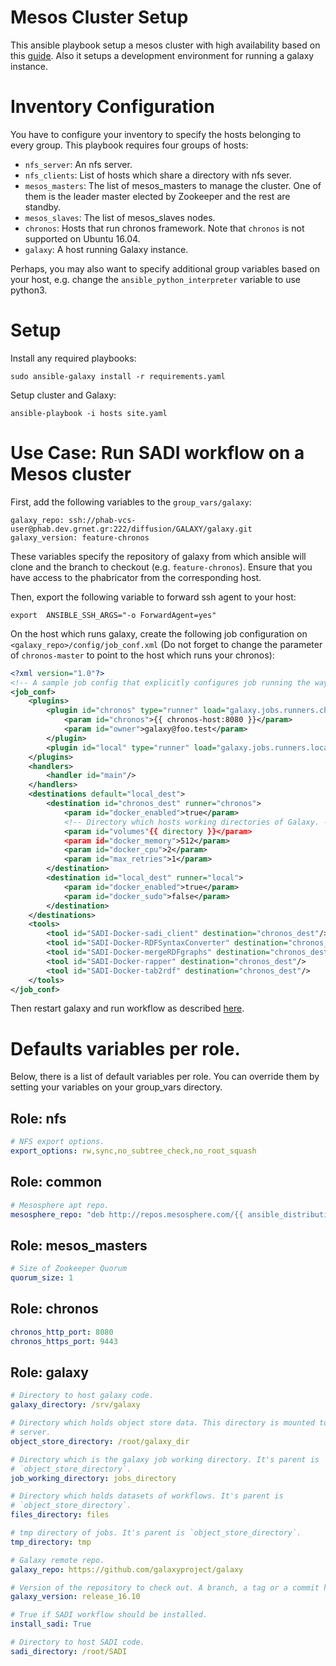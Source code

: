 Mesos Cluster Setup
===================

This ansible playbook setup a mesos cluster with high availability
based on this [guide](https://www.digitalocean.com/community/tutorials/how-to-configure-a-production-ready-mesosphere-cluster-on-ubuntu-14-04).
Also it setups a development environment for running a galaxy instance.

# Inventory Configuration

You have to configure your inventory to specify the hosts belonging
to every group. This playbook requires four groups of hosts:

- `nfs_server`: An nfs server.
- `nfs_clients`: List of hosts which share a directory with nfs sever.
- `mesos_masters`: The list of mesos_masters to manage the cluster.
  One of them is the leader master elected by Zookeeper and the rest
  are standby.
- `mesos_slaves`: The list of mesos_slaves nodes.
- `chronos`: Hosts that run chronos framework. Note that `chronos` is
   not supported on Ubuntu 16.04.
- `galaxy`: A host running Galaxy instance.

Perhaps, you may also want to specify additional group variables
based on your host, e.g. change the `ansible_python_interpreter`
variable to use python3.


# Setup
Install any required playbooks:

```console
sudo ansible-galaxy install -r requirements.yaml
```
Setup cluster and Galaxy:

```console
ansible-playbook -i hosts site.yaml
```

# Use Case: Run SADI workflow on a Mesos cluster

First, add the following variables to the `group_vars/galaxy`:

```
galaxy_repo: ssh://phab-vcs-user@phab.dev.grnet.gr:222/diffusion/GALAXY/galaxy.git
galaxy_version: feature-chronos
```

These variables specify the repository of galaxy from which ansible will clone and
the branch to checkout (e.g. `feature-chronos`). Ensure that you have
access to the phabricator from the corresponding host.


Then, export the following variable to forward ssh agent to your host:
```
export  ANSIBLE_SSH_ARGS="-o ForwardAgent=yes"
```

On the host which runs galaxy, create the following job configuration on
`<galaxy_repo>/config/job_conf.xml` (Do not forget to change the parameter
of `chronos-master` to point to the host which runs your chronos):

```xml
<?xml version="1.0"?>
<!-- A sample job config that explicitly configures job running the way it is configured by default (if there is no explicit config). -->
<job_conf>
    <plugins>
        <plugin id="chronos" type="runner" load="galaxy.jobs.runners.chronos:ChronosJobRunner" workers="4">
            <param id="chronos">{{ chronos-host:8080 }}</param>
            <param id="owner">galaxy@foo.test</param>
        </plugin>
        <plugin id="local" type="runner" load="galaxy.jobs.runners.local:LocalJobRunner" workers="4"/>
    </plugins>
    <handlers>
        <handler id="main"/>
    </handlers>
    <destinations default="local_dest">
        <destination id="chronos_dest" runner="chronos">
            <param id="docker_enabled">true</param>
            <!-- Directory which hosts working directories of Galaxy. -->
            <param id="volumes"{{ directory }}</param>
            <param id="docker_memory">512</param>
            <param id="docker_cpu">2</param>
            <param id="max_retries">1</param>
        </destination>
        <destination id="local_dest" runner="local">
            <param id="docker_enabled">true</param>
            <param id="docker_sudo">false</param>
        </destination>
    </destinations>
    <tools>
        <tool id="SADI-Docker-sadi_client" destination="chronos_dest"/>
        <tool id="SADI-Docker-RDFSyntaxConverter" destination="chronos_dest"/>
        <tool id="SADI-Docker-mergeRDFgraphs" destination="chronos_dest"/>
        <tool id="SADI-Docker-rapper" destination="chronos_dest"/>
        <tool id="SADI-Docker-tab2rdf" destination="chronos_dest"/>
    </tools>
</job_conf>
```

Then restart galaxy and run workflow as described
[here](https://github.com/mikel-egana-aranguren/SADI-Docker-Galaxy).


# Defaults variables per role.

Below, there is a list of default variables per role. You can override them by
setting your variables on your group_vars directory.

## Role: nfs

```yaml
# NFS export options.
export_options: rw,sync,no_subtree_check,no_root_squash
```

## Role: common

```yaml
# Mesosphere apt repo.
mesosphere_repo: "deb http://repos.mesosphere.com/{{ ansible_distribution | lower }} {{ ansible_distribution_release }} main"
```

## Role: mesos_masters

```yaml
# Size of Zookeeper Quorum
quorum_size: 1
```

## Role: chronos

```yaml
chronos_http_port: 8080
chronos_https_port: 9443
```

## Role: galaxy

```yaml
# Directory to host galaxy code.
galaxy_directory: /srv/galaxy

# Directory which holds object store data. This directory is mounted to an nfs
# server.
object_store_directory: /root/galaxy_dir

# Directory which is the galaxy job working directory. It's parent is
# `object_store_directory`.
job_working_directory: jobs_directory

# Directory which holds datasets of workflows. It's parent is
# `object_store_directory`.
files_directory: files

# tmp directory of jobs. It's parent is `object_store_directory`.
tmp_directory: tmp

# Galaxy remote repo.
galaxy_repo: https://github.com/galaxyproject/galaxy

# Version of the repository to check out. A branch, a tag or a commit hash.
galaxy_version: release_16.10

# True if SADI workflow should be installed.
install_sadi: True

# Directory to host SADI code.
sadi_directory: /root/SADI
```
